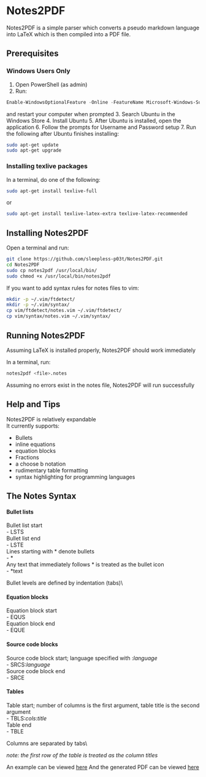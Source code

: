 # Notes2PDF

Notes2PDF is a simple parser which converts a pseudo
markdown language into LaTeX which is then compiled into a
PDF file.

## Prerequisites

### Windows Users Only
1. Open PowerShell (as admin)
2. Run:
```powershell
Enable-WindowsOptionalFeature -Online -FeatureName Microsoft-Windows-Subsystem-Linux
```
and restart your computer when prompted
3. Search Ubuntu in the Windows Store
4. Install Ubuntu
5. After Ubuntu is installed, open the application
6. Follow the prompts for Username and Password setup
7. Run the following after Ubuntu finishes installing:
```bash
sudo apt-get update
sudo apt-get upgrade
```
### Installing texlive packages

In a terminal, do one of the following:

```bash
sudo apt-get install texlive-full
```
or
```bash
sudo apt-get install texlive-latex-extra texlive-latex-recommended
```

## Installing Notes2PDF

Open a terminal and run:
```bash
git clone https://github.com/sleepless-p03t/Notes2PDF.git
cd Notes2PDF
sudo cp notes2pdf /usr/local/bin/
sudo chmod +x /usr/local/bin/notes2pdf
```

If you want to add syntax rules for notes files to vim:
```bash
mkdir -p ~/.vim/ftdetect/
mkdir -p ~/.vim/syntax/
cp vim/ftdetect/notes.vim ~/.vim/ftdetect/
cp vim/syntax/notes.vim ~/.vim/syntax/
```
## Running Notes2PDF

Assuming LaTeX is installed properly, Notes2PDF should work immediately

In a terminal, run:
```bash
notes2pdf <file>.notes
```
Assuming no errors exist in the notes file, Notes2PDF will run successfully

## Help and Tips

Notes2PDF is relatively expandable\
It currently supports:
- Bullets
- inline equations
- equation blocks
- Fractions
- a choose b notation
- rudimentary table formatting
- syntax highlighting for programming languages

## The Notes Syntax

#### Bullet lists

Bullet list start\
	- LSTS\
Bullet list end\
	- LSTE\
Lines starting with \* denote bullets\
	- \*\
Any text that immediately follows \* is treated as the bullet icon\
	- \*text

Bullet levels are defined by indentation (tabs)\

#### Equation blocks

Equation block start\
	- EQUS\
Equation block end\
	- EQUE

#### Source code blocks
Source code block start; language specified with :*language*\
	- SRCS:*language*\
Source code block end\
	- SRCE

#### Tables
Table start; number of columns is the first argument, table title is the second argument\
	- TBLS:*cols*:*title*\
Table end\
	- TBLE

Columns are separated by tabs\

*note: the first row of the table is treated as the column titles*

An example can be viewed [here](template.notes)
And the generated PDF can be viewed [here](template.pdf)
